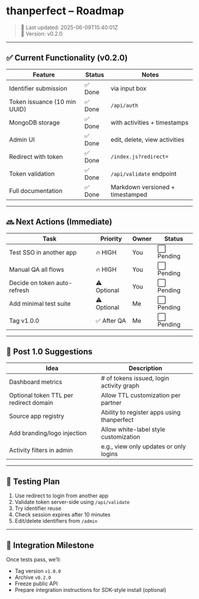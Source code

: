 # thanperfect – Roadmap

> 📅 Last updated: 2025-06-09T15:40:01Z  
> 📌 Version: v0.2.0

---

## ✅ Current Functionality (v0.2.0)

| Feature                        | Status | Notes                               |
|--------------------------------|--------|-------------------------------------|
| Identifier submission          | ✅ Done | via input box                       |
| Token issuance (10 min UUID)   | ✅ Done | `/api/auth`                         |
| MongoDB storage                | ✅ Done | with activities + timestamps        |
| Admin UI                       | ✅ Done | edit, delete, view activities       |
| Redirect with token            | ✅ Done | `/index.js?redirect=`               |
| Token validation               | ✅ Done | `/api/validate` endpoint            |
| Full documentation             | ✅ Done | Markdown versioned + timestamped   |

---

## 🔜 Next Actions (Immediate)

| Task                          | Priority | Owner | Status |
|-------------------------------|----------|--------|--------|
| Test SSO in another app       | 🔥 HIGH  | You    | ⬜ Pending |
| Manual QA all flows           | 🔥 HIGH  | You    | ⬜ Pending |
| Decide on token auto-refresh  | ⚠ Optional | You  | ⬜ Pending |
| Add minimal test suite        | ⚠ Optional | Me   | ⬜ Pending |
| Tag v1.0.0                    | ✅ After QA | Me   | ⬜ Pending |

---

## 🧰 Post 1.0 Suggestions

| Idea                                    | Description |
|----------------------------------------|-------------|
| Dashboard metrics                      | # of tokens issued, login activity graph |
| Optional token TTL per redirect domain | Allow TTL customization per partner |
| Source app registry                    | Ability to register apps using thanperfect |
| Add branding/logo injection            | Allow white-label style customization |
| Activity filters in admin              | e.g., view only updates or only logins |

---

## 🧪 Testing Plan

1. Use redirect to login from another app
2. Validate token server-side using `/api/validate`
3. Try identifier reuse
4. Check session expires after 10 minutes
5. Edit/delete identifiers from `/admin`

---

## 🧩 Integration Milestone

Once tests pass, we’ll:
- Tag version `v1.0.0`
- Archive `v0.2.0`
- Freeze public API
- Prepare integration instructions for SDK-style install (optional)

